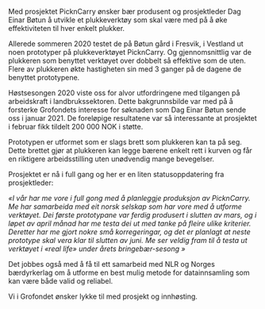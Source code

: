 Med prosjektet PicknCarry ønsker bær produsent og prosjektleder Dag Einar Bøtun å utvikle et plukkeverktøy som skal være med på å øke effektiviteten til hver enkelt plukker. 

Allerede sommeren 2020 testet de på Bøtun gård i Fresvik, i Vestland ut noen prototyper på plukkeverktøyet PicknCarry. Og gjennomsnittlig var de plukkeren som benyttet verktøyet over dobbelt så effektive som de uten. Flere av plukkeren økte hastigheten sin med 3 ganger på de dagene de benyttet prototypene. 

Høstsesongen 2020 viste oss for alvor utfordringene med tilgangen på arbeidskraft i landbrukssektoren. Dette bakgrunnsbilde var med på å forsterke Grofondets interesse for søknaden som Dag Einar Bøtun sende oss i januar 2021\. De foreløpige resultatene var så interessante at prosjektet i februar fikk tildelt 200 000 NOK i støtte. 

Prototypen er utformet som er slags brett som plukkeren kan ta på seg. Dette brettet gjør at plukkeren kan legge bærene enkelt rett i kurven og får en riktigere arbeidsstilling uten unødvendig mange bevegelser. 

Prosjektet er nå i full gang og her er en liten statusoppdatering fra prosjektleder: 

_«I vår har me_ _vore i full gong med å planleggje produksjon av PicknCarry. Me har samarbeida med eit norsk selskap som har vore med å utforme verktøyet. Dei første prototypane var ferdig produsert i slutten av mars, og i løpet av april månad har me testa dei ut med tanke på fleire ulike kriterier. Deretter har me gjort nokre små korregeringar, og det er planlagt at neste prototype skal vera klar til slutten av juni. Me ser veldig fram til å testa ut verktøyet i «real life» under årets bringebær-sesong_ _»_ 

Det jobbes også med å få til ett samarbeid med NLR og Norges bærdyrkerlag om å utforme en best mulig metode for datainnsamling som kan være både valid og reliabel. 

Vi i Grofondet ønsker lykke til med prosjekt og innhøsting. 